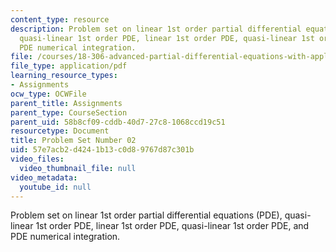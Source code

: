 ```yaml
---
content_type: resource
description: Problem set on linear 1st order partial differential equations (PDE),
  quasi-linear 1st order PDE, linear 1st order PDE, quasi-linear 1st order PDE, and
  PDE numerical integration.
file: /courses/18-306-advanced-partial-differential-equations-with-applications-fall-2009/57e7acb2d4241b13c0d89767d87c301b_MIT18_306f09_pset02_ProblemSet200902.pdf
file_type: application/pdf
learning_resource_types:
- Assignments
ocw_type: OCWFile
parent_title: Assignments
parent_type: CourseSection
parent_uid: 58b8cf09-cddb-40d7-27c8-1068ccd19c51
resourcetype: Document
title: Problem Set Number 02
uid: 57e7acb2-d424-1b13-c0d8-9767d87c301b
video_files:
  video_thumbnail_file: null
video_metadata:
  youtube_id: null
---
```

Problem set on linear 1st order partial differential equations (PDE), quasi-linear 1st order PDE, linear 1st order PDE, quasi-linear 1st order PDE, and PDE numerical integration.

